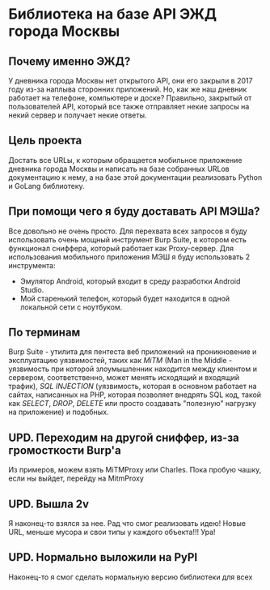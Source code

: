 # Библиотека на базе API ЭЖД города Москвы

## Почему именно ЭЖД?

У дневника города Москвы нет открытого API, они его закрыли в 2017 году из-за наплыва сторонних приложений.
Но, как же наш дневник работает на телефоне, компьютере и доске? Правильно, закрытый от пользователей API, который все также отправляет некие запросы на некий сервер и получает некие ответы. 

## Цель проекта
Достать все URLы, к которым обращается мобильное приложение дневника города Москвы и написать на базе собранных URLов документацию к нему, а на базе этой документации реализовать Python и GoLang библиотеку.

## При помощи чего я буду доставать API МЭШа?
Все довольно не очень просто. Для перехвата всех запросов я буду использовать очень мощный инструмент Burp Suite, в котором есть функционал сниффера, который работает как Proxy-сервер. Для использования мобильного приложения МЭШ я буду использовать 2 инструмента:
- Эмулятор Android, который входит в среду разработки Android Studio.
- Мой старенький телефон, который будет находится в одной локальной сети с ноутбуком.

## По терминам
Burp Suite - утилита для пентеста веб приложений на проникновение и эксплуатацию уязвимостей, таких как *MiTM* (Man in the Middle - уязвимость при которой злоумышленник находится между клиентом и сервером, соответственно, может менять исходящий и входящий трафик), *SQL INJECTION* (уязвимость, которая в основном работает на сайтах, написанных на PHP, которая позволяет внедрять SQL код, такой как _SELECT_, _DROP_, _DELETE_ или просто создавать "полезную" нагрузку на приложение) и подобных.

## UPD. Переходим на другой сниффер, из-за громосткости Burp'а
Из примеров, можем взять MiTMProxy или Charles.
Пока пробую чашку, если ны выйдет, перейду на MitmProxy

## UPD. Вышла 2v
Я наконец-то взялся за нее. Рад что смог реализовать идею! 
Новые URL, меньше мусора и свои типы у каждого объекта!!!
Ура!

## UPD. Нормально выложили на PyPI
Наконец-то я смог сделать нормальную версию библиотеки для всех
